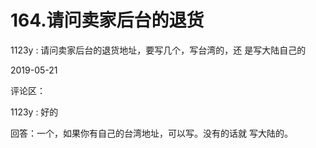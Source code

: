 # 164.请问卖家后台的退货

1123y : 请问卖家后台的退货地址，要写几个，写台湾的，还 是写大陆自己的

2019-05-21

评论区：

1123y : 好的

回答：一个，如果你有自己的台湾地址，可以写。没有的话就 写大陆的。